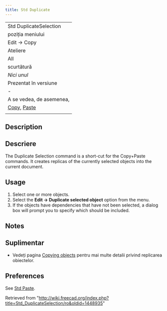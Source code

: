 ```yaml
---
title: Std Duplicate
---
```

|  |
| --- |
| Std DuplicateSelection |
| poziția meniului |
| Edit → Copy |
| Ateliere |
| All |
| scurtătură |
| *Nici unul* |
| Prezentat în versiune |
| - |
| A se vedea, de asemenea, |
| [Copy](/Std_Copy/ro "Std Copy/ro"), [Paste](/Std_Paste/ro "Std Paste/ro") |
|  |

## Description

## Descriere

The Duplicate Selection command is a short-cut for the Copy+Paste commands. It creates replicas of the currently selected objects into the current document.

## Usage

1. Select one or more objects.
2. Select the **Edit → Duplicate selected object** option from the menu.
3. If the objects have dependencies that have not been selected, a dialog box will prompt you to specify which should be included.

## Notes

## Suplimentar

* Vedeți pagina [Copying objects](/Copying_Objects "Copying Objects") pentru mai multe detalii privind replicarea obiectelor.

## Preferences

See [Std Paste](/Std_Paste#Preferences "Std Paste").

Retrieved from "<http://wiki.freecad.org/index.php?title=Std_DuplicateSelection/ro&oldid=1448935>"